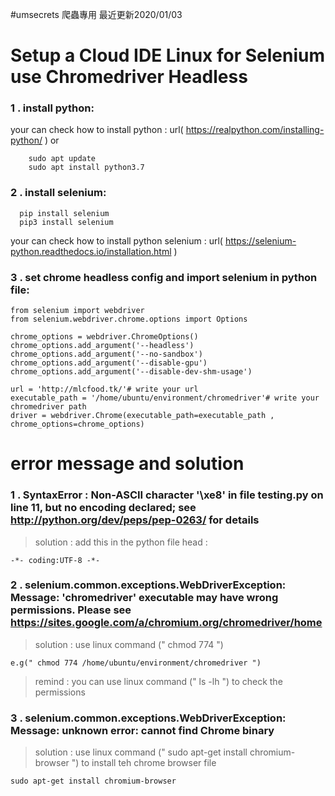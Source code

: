 #umsecrets 爬蟲專用
 最近更新2020/01/03 

# Setup a Cloud IDE Linux for Selenium use Chromedriver Headless

### 1 . install python: 

  your can check how to install python : url( https://realpython.com/installing-python/ ) or 
```
    sudo apt update
    sudo apt install python3.7
```
### 2 . install selenium:   
```
  pip install selenium
  pip3 install selenium
```

  your can check how to install python selenium : url( https://selenium-python.readthedocs.io/installation.html )

### 3 . set chrome headless config and import selenium in python file:

```
from selenium import webdriver
from selenium.webdriver.chrome.options import Options

chrome_options = webdriver.ChromeOptions()
chrome_options.add_argument('--headless')
chrome_options.add_argument('--no-sandbox')
chrome_options.add_argument('--disable-gpu')
chrome_options.add_argument('--disable-dev-shm-usage')

url = 'http://mlcfood.tk/'# write your url
executable_path = '/home/ubuntu/environment/chromedriver'# write your chromedriver path
driver = webdriver.Chrome(executable_path=executable_path , chrome_options=chrome_options)
```

# error message and solution

### 1 . SyntaxError : Non-ASCII character '\xe8' in file testing.py on line 11, but no encoding declared; see http://python.org/dev/peps/pep-0263/ for details

> solution : add this in the python file head :

``` -*- coding:UTF-8 -*- ```

### 2 . selenium.common.exceptions.WebDriverException: Message: 'chromedriver' executable may have wrong permissions. Please see https://sites.google.com/a/chromium.org/chromedriver/home

> solution : use linux command (" chmod 774 <your file path> ")
  
```e.g(" chmod 774 /home/ubuntu/environment/chromedriver ")```
  
> remind : you can use linux command (" ls -lh ") to check the permissions

### 3 . selenium.common.exceptions.WebDriverException: Message: unknown error: cannot find Chrome binary

> solution : use linux command (" sudo apt-get install chromium-browser ") to install teh chrome browser file

```sudo apt-get install chromium-browser```







